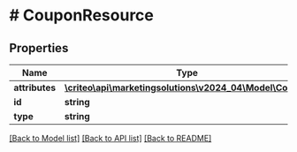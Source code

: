 # # CouponResource

## Properties

Name | Type | Description | Notes
------------ | ------------- | ------------- | -------------
**attributes** | [**\criteo\api\marketingsolutions\v2024_04\Model\Coupon**](Coupon.md) |  | [optional]
**id** | **string** |  | [optional]
**type** | **string** |  | [optional]

[[Back to Model list]](../../README.md#models) [[Back to API list]](../../README.md#endpoints) [[Back to README]](../../README.md)
